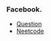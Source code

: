 ### Facebook.
* [Question](https://www.lintcode.com/problem/920/)
* [Neetcode](https://www.youtube.com/watch?v=PaJxqZVPhbg)